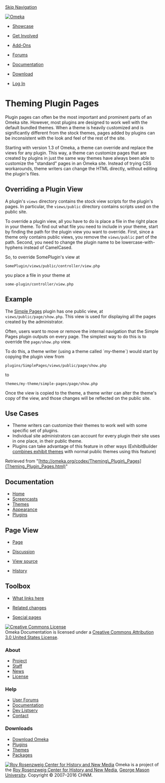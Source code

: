 <div id="wrap">

[Skip Navigation](Theming_Plugin_Pages.html#content)
<div id="header">

<div class="padding">

<span
id="logo">[![Omeka](http://omeka.org/ui/i/logo-horizontal-288px.gif)](../index.html)</span>
<div id="search-form">

</div>

-   <div id="nav-showcase">

    </div>

    [Showcase](../showcase.1.html)
-   <div id="nav-involved">

    </div>

    [Get Involved](../index.html%3Fp=124.html)
-   <div id="nav-addons">

    </div>

    [Add-Ons](../add-ons.1.html)
-   <div id="nav-forums">

    </div>

    [Forums](../forums/topic/mysqli-stmt.bind-result.html)
-   <div id="nav-documentation">

    </div>

    [Documentation](http://omeka.org/codex/)
-   <div id="nav-download">

    </div>

    [Download](../download.1.html)

</div>

</div>

<div id="content">

<div class="padding">

<div id="user-meta">

-   <div id="pt-login">

    </div>

    [Log
    In](http://omeka.org/c/index.php?title=Special:UserLogin&returnto=Theming%20Plugin%20Pages)

</div>

Theming Plugin Pages
====================

<div id="primary">

Plugin pages can often be the most important and prominent parts of an
Omeka site. However, most plugins are designed to work well with the
default bundled themes. When a theme is heavily customized and is
significantly different from the stock themes, pages added by plugins
can be inconsistent with the look and feel of the rest of the site.

Starting with version 1.3 of Omeka, a theme can override and replace the
views for any plugin. This way, a theme can customize pages that are
created by plugins in just the same way themes have always been able to
customize the "standard" pages in an Omeka site. Instead of trying CSS
workarounds, theme writers can change the HTML directly, without editing
the plugin's files.

<span id="Overriding_a_Plugin_View" class="mw-headline"> Overriding a Plugin View </span>
-----------------------------------------------------------------------------------------

A plugin's `views` directory contains the stock view scripts for the
plugin's pages. In particular, the `views/public` directory contains
scripts used on the public site.

To override a plugin view, all you have to do is place a file in the
right place in your theme. To find out what file you need to include in
your theme, start by finding the path for the plugin view you want to
override. First, since a theme only contains public views, you remove
the `views/public` part of the path. Second, you need to change the
plugin name to be lowercase-with-hyphens instead of CamelCased.

So, to override SomePlugin's view at

    SomePlugin/views/public/controller/view.php

you place a file in your theme at

    some-plugin/controller/view.php

<span id="Example" class="mw-headline"> Example </span>
-------------------------------------------------------

The [Simple
Pages](http://omeka.org/codex/Plugins/SimplePages "Plugins/SimplePages")
plugin has one public view, at `views/public/page/show.php`. This view
is used for displaying all the pages created by the administrator.

Often, users want to move or remove the internal navigation that the
Simple Pages plugin outputs on every page. The simplest way to do this
is to override the `page/show.php` view.

To do this, a theme writer (using a theme called \`my-theme\`) would
start by copying the plugin view from

    plugins/SimplePages/views/public/page/show.php

to

    themes/my-theme/simple-pages/page/show.php

Once the view is copied to the theme, a theme writer can alter the
theme's copy of the view, and those changes will be reflected on the
public site.

<span id="Use_Cases" class="mw-headline"> Use Cases </span>
-----------------------------------------------------------

-   Theme writers can customize their themes to work well with some
    specific set of plugins.
-   Individual site administrators can account for every plugin their
    site uses in one place, in their public theme.
-   Plugins can take advantage of this feature in other ways
    (ExhibitBuilder [combines exhibit
    themes](http://omeka.org/codex/Changing_Exhibit_Themes_to_Public_Themes "Changing Exhibit Themes to Public Themes")
    with normal public themes using this feature)

<div class="printfooter">

Retrieved from
"[http://omeka.org/codex/Theming\_Plugin\_Pages](Theming_Plugin_Pages.html)"

</div>

<div id="catlinks" class="catlinks catlinks-allhidden">

</div>

</div>

<div id="secondary">

<div class="portlet">

Documentation
-------------

-   [Home](http://omeka.org/codex/)
-   [Screencasts](http://omeka.org/codex/Screencasts)
-   [Themes](http://omeka.org/codex/Managing_Themes_2.0)
-   [Appearance](http://omeka.org/codex/Managing_Appearance_2.0)
-   [Plugins](http://omeka.org/codex/Plugins2.0)

</div>

<div class="portlet">

Page View
---------

-   <div id="nav-page">

    </div>

    [Page](Theming_Plugin_Pages.html)
-   <div id="nav-discussion">

    </div>

    [Discussion](http://omeka.org/c/index.php?title=Talk:Theming_Plugin_Pages&action=edit&redlink=1)
-   <div id="nav-view_source">

    </div>

    [View
    source](http://omeka.org/c/index.php?title=Theming_Plugin_Pages&action=edit)
-   <div id="nav-history">

    </div>

    [History](http://omeka.org/c/index.php?title=Theming_Plugin_Pages&action=history)

</div>

<div id="wiki-toolbox" class="portlet">

Toolbox
-------

-   <div id="t-whatlinkshere">

    </div>

    [What links here](Special:WhatLinksHere/Theming_Plugin_Pages.html)
-   <div id="t-recentchangeslinked">

    </div>

    [Related
    changes](Special:RecentChangesLinked/Theming_Plugin_Pages.html)
-   <div id="t-specialpages">

    </div>

    [Special pages](http://omeka.org/codex/Special:SpecialPages)

</div>

[![Creative Commons
License](https://i.creativecommons.org/l/by/3.0/us/88x31.png)](http://creativecommons.org/licenses/by/3.0/us/)\
Omeka Documentation is licensed under a [Creative Commons Attribution
3.0 United States
License](http://creativecommons.org/licenses/by/3.0/us/).

</div>

</div>

</div>

<div id="footer">

<div class="padding">

<div id="sitemap">

<div class="section">

### About

-   [Project](../index.html%3Fp=2.html)
-   [Staff](../index.html%3Fp=3.html)
-   [News](../blog.1.html)
-   [License](http://www.gnu.org/copyleft/gpl.html)

</div>

<div class="section">

### Help

-   [User Forums](../forums/topic/mysqli-stmt.bind-result.html)
-   [Documentation](http://omeka.org/codex/)
-   [Dev Listserv](http://groups.google.com/group/omeka-dev)
-   [Contact](http://omeka.org/contact/)

</div>

<div class="section">

### Downloads

-   [Download Omeka](../download.1.html)
-   [Plugins](../plugins.html)
-   [Themes](../download/themes/index.html)
-   [Packages](../index.html%3Fp=222.html)

</div>

</div>

<div id="chnm-meta">

<span id="chnm-logo">[![Roy Rosenzweig Center for History and New
Media](http://omeka.org/ui/i/rrchnm-logo-regular.gif)](http://chnm.gmu.edu)</span>
Omeka is a project of the [Roy Rosenzweig Center for History and New
Media](http://chnm.gmu.edu), [George Mason
University](http://www.gmu.edu). Copyright © 2007–2016 CHNM.

</div>

</div>

</div>

</div>
